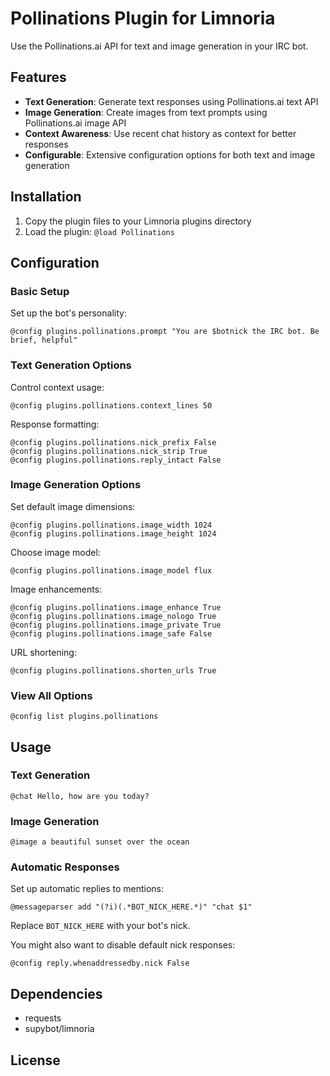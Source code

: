 # Pollinations Plugin for Limnoria

Use the Pollinations.ai API for text and image generation in your IRC bot.

## Features

- **Text Generation**: Generate text responses using Pollinations.ai text API
- **Image Generation**: Create images from text prompts using Pollinations.ai image API  
- **Context Awareness**: Use recent chat history as context for better responses
- **Configurable**: Extensive configuration options for both text and image generation

## Installation

1. Copy the plugin files to your Limnoria plugins directory
2. Load the plugin: `@load Pollinations`

## Configuration

### Basic Setup

Set up the bot's personality:
```
@config plugins.pollinations.prompt "You are $botnick the IRC bot. Be brief, helpful"
```

### Text Generation Options

Control context usage:
```
@config plugins.pollinations.context_lines 50
```

Response formatting:
```
@config plugins.pollinations.nick_prefix False
@config plugins.pollinations.nick_strip True
@config plugins.pollinations.reply_intact False
```

### Image Generation Options

Set default image dimensions:
```
@config plugins.pollinations.image_width 1024
@config plugins.pollinations.image_height 1024
```

Choose image model:
```
@config plugins.pollinations.image_model flux
```

Image enhancements:
```
@config plugins.pollinations.image_enhance True
@config plugins.pollinations.image_nologo True
@config plugins.pollinations.image_private True
@config plugins.pollinations.image_safe False
```

URL shortening:
```
@config plugins.pollinations.shorten_urls True
```

### View All Options

```
@config list plugins.pollinations
```

## Usage

### Text Generation
```
@chat Hello, how are you today?
```

### Image Generation
```
@image a beautiful sunset over the ocean
```

### Automatic Responses

Set up automatic replies to mentions:
```
@messageparser add "(?i)(.*BOT_NICK_HERE.*)" "chat $1"
```

Replace `BOT_NICK_HERE` with your bot's nick.

You might also want to disable default nick responses:
```
@config reply.whenaddressedby.nick False
```

## Dependencies

- requests
- supybot/limnoria

## License
